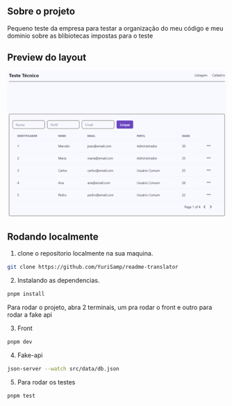 ## Sobre o projeto

Pequeno teste da empresa para testar a organização do meu código e meu dominio sobre as blibiotecas impostas para o teste

## Preview do layout

![layout](./public//preview.png)

## Rodando localmente

1. clone o repositorio localmente na sua maquina.

```bash
git clone https://github.com/YuriSamp/readme-translator
```

2. Instalando as dependencias.

```bash
pnpm install
```

Para rodar o projeto, abra 2 terminais, um pra rodar o front e outro para rodar a fake api

3. Front

```bash
pnpm dev
```

4. Fake-api

```bash
json-server --watch src/data/db.json
```

5. Para rodar os testes

```bash
pnpm test
```
